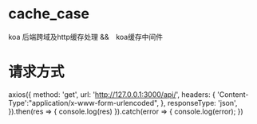 # cache_case
koa 后端跨域及http缓存处理 &amp;&amp;　koa缓存中间件
# 请求方式
axios({
      method: 'get',
      url: 'http://127.0.0.1:3000/api/',
      headers: {
        'Content-Type':"application/x-www-form-urlencoded",
      },
      responseType: 'json',
    }).then(res => {
      console.log(res)
    }).catch(error => {
      console.log(error);
    })